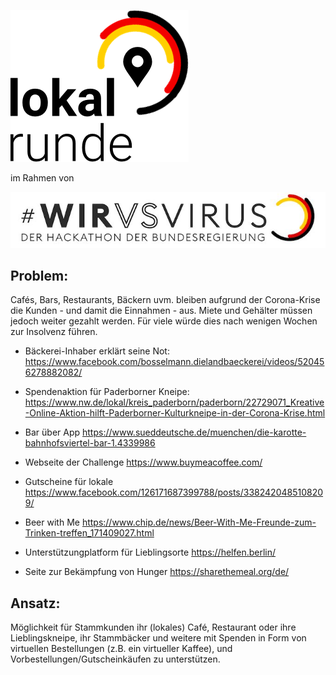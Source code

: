 ![image](app/src/assets/images/logo-splashscreen.png) 

im Rahmen von

![image](app/src/assets/images/wirvsvirus_logo.png)


## Problem:

Cafés, Bars, Restaurants, Bäckern uvm. bleiben aufgrund der Corona-Krise die Kunden - und damit die Einnahmen - aus. Miete und Gehälter müssen jedoch weiter gezahlt werden. Für viele würde dies nach wenigen Wochen zur Insolvenz führen.

- Bäckerei-Inhaber erklärt seine Not: https://www.facebook.com/bosselmann.dielandbaeckerei/videos/520456278882082/

- Spendenaktion für Paderborner Kneipe: https://www.nw.de/lokal/kreis_paderborn/paderborn/22729071_Kreative-Online-Aktion-hilft-Paderborner-Kulturkneipe-in-der-Corona-Krise.html

- Bar über App
https://www.sueddeutsche.de/muenchen/die-karotte-bahnhofsviertel-bar-1.4339986

- Webseite der Challenge
https://www.buymeacoffee.com/

- Gutscheine für lokale
https://www.facebook.com/126171687399788/posts/3382420485108209/

- Beer with Me
https://www.chip.de/news/Beer-With-Me-Freunde-zum-Trinken-treffen_171409027.html

- Unterstützungplatform für Lieblingsorte
https://helfen.berlin/

- Seite zur Bekämpfung von Hunger
https://sharethemeal.org/de/

## Ansatz:

Möglichkeit für Stammkunden ihr (lokales) Café, Restaurant oder ihre Lieblingskneipe, ihr Stammbäcker und weitere mit Spenden in Form von virtuellen Bestellungen (z.B. ein virtueller Kaffee), und Vorbestellungen/Gutscheinkäufen zu unterstützen.
